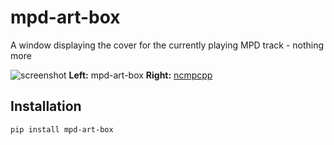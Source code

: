 # mpd-art-box
A window displaying the cover for the currently playing MPD track - nothing more 

![screenshot](screenshot.jpg)
**Left:** mpd-art-box **Right:** [ncmpcpp](https://github.com/ncmpcpp/ncmpcpp)

## Installation
```
pip install mpd-art-box
```
